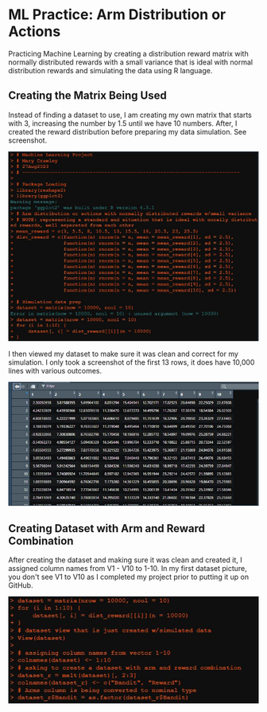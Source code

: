 # ML Practice: Arm Distribution or Actions
Practicing Machine Learning by creating a distribution reward matrix with normally distributed rewards with a small variance that is ideal with normal distribution rewards and simulating the data using R language.

## Creating the Matrix Being Used
Instead of finding a dataset to use, I am creating my own matrix that starts with 3, increasing the number by 1.5 until we have 10 numbers. After, I created the reward distribution before preparing my data simulation. See screenshot.

![Screenshot of arm distribution or actions with normally distributed rewards with small variance.](https://github.com/CrawleyM29/ML_Practice/blob/data-engineering/Arm%20Distribution%20ML/Beginning%20Code.JPG)

I then viewed my dataset to make sure it was clean and correct for my simulation. I only took a screenshot of the first 13 rows, it does have 10,000 lines with various outcomes.

![View of dataset](https://github.com/CrawleyM29/ML_Practice/blob/data-engineering/Arm%20Distribution%20ML/Dataset%20View.JPG)

## Creating Dataset with Arm and Reward Combination 

After creating the dataset and making sure it was clean and created it, I assigned column names from V1 - V10 to 1-10. In my first dataset picture, you don't see V1 to V10 as I completed my project prior to putting it up on GitHub. 

![Assigning column names and creating a reward combiniation](https://github.com/CrawleyM29/ML_Practice/blob/data-engineering/Arm%20Distribution%20ML/data%20prep.JPG)



